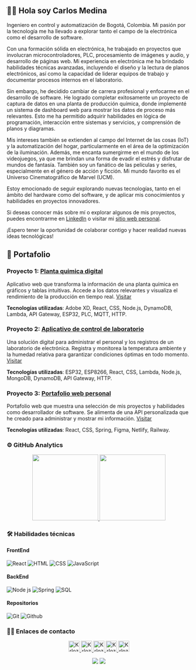 ## ֺ👋🏼 Hola soy Carlos Medina

Ingeniero en control y automatización de Bogotá, Colombia. Mi pasión por la tecnología me ha llevado a explorar tanto el campo de la electrónica como el desarrollo de software.

Con una formación sólida en electrónica, he trabajado en proyectos que involucran microcontroladores, PLC, procesamiento de imágenes y audio, y desarrollo de páginas web. Mi experiencia en electrónica me ha brindado habilidades técnicas avanzadas, incluyendo el diseño y la lectura de planos electrónicos, así como la capacidad de liderar equipos de trabajo y documentar procesos internos en el laboratorio.

Sin embargo, he decidido cambiar de carrera profesional y enfocarme en el desarrollo de software. He logrado completar exitosamente un proyecto de captura de datos en una planta de producción química, donde implementé un sistema de dashboard web para mostrar los datos de proceso más relevantes. Esto me ha permitido adquirir habilidades en lógica de programación, interacción entre sistemas y servicios, y comprensión de planos y diagramas.

Mis intereses también se extienden al campo del Internet de las cosas (IoT) y la automatización del hogar, particularmente en el área de la optimización de la iluminación. Además, me encanta sumergirme en el mundo de los videojuegos, ya que me brindan una forma de evadir el estrés y disfrutar de mundos de fantasía. También soy un fanático de las películas y series, especialmente en el género de acción y ficción. Mi mundo favorito es el Universo Cinematográfico de Marvel (UCM).

Estoy emocionado de seguir explorando nuevas tecnologías, tanto en el ámbito del hardware como del software, y de aplicar mis conocimientos y habilidades en proyectos innovadores.

Si deseas conocer más sobre mí o explorar algunos de mis proyectos, puedes encontrarme en [LinkedIn](https://www.linkedin.com/in/krlozmedina) o visitar mi [sitio web personal](https://krlozmedina.com/).

¡Espero tener la oportunidad de colaborar contigo y hacer realidad nuevas ideas tecnológicas!

## 💼 Portafolio

### Proyecto 1: [Planta quimica digital](https://github.com/Tranformacion-Digital)

Aplicativo web que transforma la información de una planta química en gráficos y tablas intuitivas. Accede a los datos relevantes y visualiza el rendimiento de la producción en tiempo real. [Visitar](https://grado.onrender.com/)

**Tecnologías utilizadas**: Adobe XD, React, CSS, Node.js, DynamoDB, Lambda, API Gateway, ESP32, PLC, MQTT, HTTP.

### Proyecto 2: [Aplicativo de control de laboratorio](https://github.com/Laboratorio-Electronica)

Una solución digital para administrar el personal y los registros de un laboratorio de electrónica. Registra y monitorea la temperatura ambiente y la humedad relativa para garantizar condiciones óptimas en todo momento. [Visitar](https://tubular-profiterole-64b7dd.netlify.app/records)

**Tecnologías utilizadas**: ESP32, ESP8266, React, CSS, Lambda, Node.js, MongoDB, DynamoDB, API Gateway, HTTP.

### Proyecto 3: [Portafolio web personal](https://github.com/KrlozMedina/Portafolio)

Portafolio web que muestra una selección de mis proyectos y habilidades como desarrollador de software. Se alimenta de una API personalizada que he creado para administrar y mostrar mi información. [Visitar](https://krlozmedina.com/)

**Tecnologías utilizadas**: React, CSS, Spring, Figma, Netlify, Railway.

### ⚙️ GitHub Analytics

<p align="center">
<a href="https://github.com/KrlozMedina">
  <img height="180em" src="https://github-readme-stats-eight-theta.vercel.app/api?username=KrlozMedina&show_icons=true&hide=&count_private=true&title_color=0891b2&text_color=ffffff&icon_color=0891b2&bg_color=1c1917&hide_border=true&show_icons=true"/>
  <img height="180em" src="https://github-readme-stats-eight-theta.vercel.app/api/top-langs/?username=KrlozMedina&layout=compact&langs_count=8&title_color=0891b2&text_color=ffffff&icon_color=0891b2&bg_color=1c1917&hide_border=true&locale=en&custom_title=Top%20%Languages"/>
</a>
</p>

### 🛠 Habilidades técnicas

#### FrontEnd
![React](https://img.shields.io/badge/React-5ED3F3?style=for-the-badge&logo=react&logoColor=black)
![HTML](https://img.shields.io/badge/HTML5-E34F26?style=for-the-badge&logo=html5&logoColor=white)
![CSS](https://img.shields.io/badge/CSS3-1572B6?style=for-the-badge&logo=css3&logoColor=white)
![JavaScript](https://img.shields.io/badge/JavaScript-323330?style=for-the-badge&logo=javascript&logoColor=F7DF1E)

#### BackEnd
![Node js](https://img.shields.io/badge/Node.js-339933?style=for-the-badge&logo=nodedotjs&logoColor=white)
![Spring](https://img.shields.io/badge/Spring-80ea6e?style=for-the-badge&logo=spring&logoColor=white)
![SQL](https://img.shields.io/badge/SQL-FFFFFF?style=for-the-badge&logo=mysql&logoColor=black)

#### Repositorios
![Git](https://img.shields.io/badge/Git-F05032?style=for-the-badge&logo=git&logoColor=white)
![Github](https://img.shields.io/badge/GitHub-100000?style=for-the-badge&logo=github&logoColor=white)

### 🤝🏻 Enlaces de contacto

<p align="center">
  <a href="mailto:kamedinal16@gmail.com">
    <img src="https://www.vectorlogo.zone/logos/gmail/gmail-tile.svg" alt="KrlozMedina's Email" height="30" width="30">
  </a>
  
  <a href="https://www.youtube.com/@krloz_medina">
    <img src="https://www.vectorlogo.zone/logos/youtube/youtube-tile.svg" alt="KrlozMedina's YouTube Channel" height="30" width="30">
  </a>

  <a href="https://www.linkedin.com/in/carlos-alidio-medina-l%C3%B3pez-62406991/">
    <img src="https://www.vectorlogo.zone/logos/linkedin/linkedin-icon.svg" alt="KrlozMedina's LinkedIn Profile" height="30" width="30">
  </a>
  
  <a href="https://www.facebook.com/k.medina16/">
    <img src="https://www.vectorlogo.zone/logos/facebook/facebook-tile.svg" alt="KrlozMedina's Facebook Profile" height="30" width="30">
  </a>
  
  <a href="https://twitter.com/Krloz_Medina">
    <img src="https://www.vectorlogo.zone/logos/twitter/twitter-tile.svg" alt="KrlozMedina's Twitter" height="30" width="30">
  </a>
</p>

<p align="center">
<img src="https://komarev.com/ghpvc/?username=KrlozMedins&style=flat-square"/> 
<img src="https://visitor-badge.glitch.me/badge?page_id=KrlozMedina.KrlozMedina"/> 
</a>
</p>
